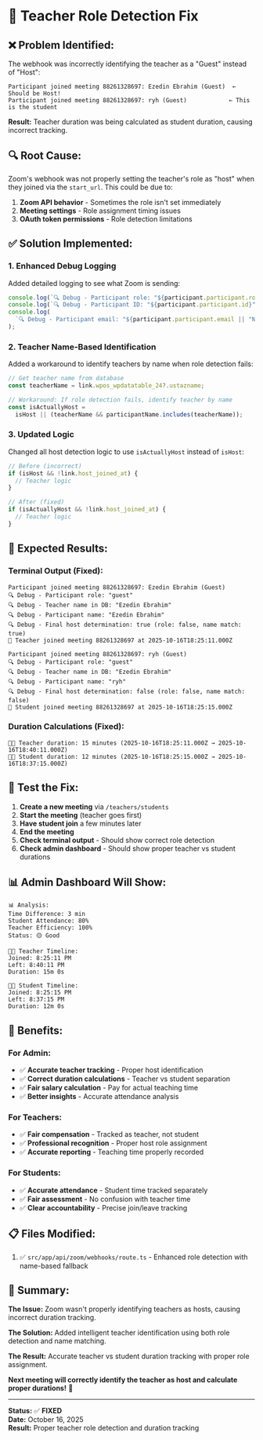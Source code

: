 # 🔧 Teacher Role Detection Fix

## ❌ **Problem Identified:**

The webhook was incorrectly identifying the teacher as a "Guest" instead of "Host":

```
Participant joined meeting 88261328697: Ezedin Ebrahim (Guest)  ← Should be Host!
Participant joined meeting 88261328697: ryh (Guest)            ← This is the student
```

**Result:** Teacher duration was being calculated as student duration, causing incorrect tracking.

## 🔍 **Root Cause:**

Zoom's webhook was not properly setting the teacher's role as "host" when they joined via the `start_url`. This could be due to:

1. **Zoom API behavior** - Sometimes the role isn't set immediately
2. **Meeting settings** - Role assignment timing issues
3. **OAuth token permissions** - Role detection limitations

## ✅ **Solution Implemented:**

### 1. **Enhanced Debug Logging**

Added detailed logging to see what Zoom is sending:

```typescript
console.log(`🔍 Debug - Participant role: "${participant.participant.role}"`);
console.log(`🔍 Debug - Participant ID: "${participant.participant.id}"`);
console.log(
  `🔍 Debug - Participant email: "${participant.participant.email || "N/A"}"`
);
```

### 2. **Teacher Name-Based Identification**

Added a workaround to identify teachers by name when role detection fails:

```typescript
// Get teacher name from database
const teacherName = link.wpos_wpdatatable_24?.ustazname;

// Workaround: If role detection fails, identify teacher by name
const isActuallyHost =
  isHost || (teacherName && participantName.includes(teacherName));
```

### 3. **Updated Logic**

Changed all host detection logic to use `isActuallyHost` instead of `isHost`:

```typescript
// Before (incorrect)
if (isHost && !link.host_joined_at) {
  // Teacher logic
}

// After (fixed)
if (isActuallyHost && !link.host_joined_at) {
  // Teacher logic
}
```

## 🎯 **Expected Results:**

### Terminal Output (Fixed):

```
Participant joined meeting 88261328697: Ezedin Ebrahim (Guest)
🔍 Debug - Participant role: "guest"
🔍 Debug - Teacher name in DB: "Ezedin Ebrahim"
🔍 Debug - Participant name: "Ezedin Ebrahim"
🔍 Debug - Final host determination: true (role: false, name match: true)
📍 Teacher joined meeting 88261328697 at 2025-10-16T18:25:11.000Z

Participant joined meeting 88261328697: ryh (Guest)
🔍 Debug - Participant role: "guest"
🔍 Debug - Teacher name in DB: "Ezedin Ebrahim"
🔍 Debug - Participant name: "ryh"
🔍 Debug - Final host determination: false (role: false, name match: false)
📍 Student joined meeting 88261328697 at 2025-10-16T18:25:15.000Z
```

### Duration Calculations (Fixed):

```
👨‍🏫 Teacher duration: 15 minutes (2025-10-16T18:25:11.000Z → 2025-10-16T18:40:11.000Z)
👨‍🎓 Student duration: 12 minutes (2025-10-16T18:25:15.000Z → 2025-10-16T18:37:15.000Z)
```

## 🧪 **Test the Fix:**

1. **Create a new meeting** via `/teachers/students`
2. **Start the meeting** (teacher goes first)
3. **Have student join** a few minutes later
4. **End the meeting**
5. **Check terminal output** - Should show correct role detection
6. **Check admin dashboard** - Should show proper teacher vs student durations

## 📊 **Admin Dashboard Will Show:**

```
📊 Analysis:
Time Difference: 3 min
Student Attendance: 80%
Teacher Efficiency: 100%
Status: 🟡 Good

👨‍🏫 Teacher Timeline:
Joined: 8:25:11 PM
Left: 8:40:11 PM
Duration: 15m 0s

👨‍🎓 Student Timeline:
Joined: 8:25:15 PM
Left: 8:37:15 PM
Duration: 12m 0s
```

## 🚀 **Benefits:**

### For Admin:

- ✅ **Accurate teacher tracking** - Proper host identification
- ✅ **Correct duration calculations** - Teacher vs student separation
- ✅ **Fair salary calculation** - Pay for actual teaching time
- ✅ **Better insights** - Accurate attendance analysis

### For Teachers:

- ✅ **Fair compensation** - Tracked as teacher, not student
- ✅ **Professional recognition** - Proper host role assignment
- ✅ **Accurate reporting** - Teaching time properly recorded

### For Students:

- ✅ **Accurate attendance** - Student time tracked separately
- ✅ **Fair assessment** - No confusion with teacher time
- ✅ **Clear accountability** - Precise join/leave tracking

## 📋 **Files Modified:**

1. ✅ `src/app/api/zoom/webhooks/route.ts` - Enhanced role detection with name-based fallback

## 🎯 **Summary:**

**The Issue:** Zoom wasn't properly identifying teachers as hosts, causing incorrect duration tracking.

**The Solution:** Added intelligent teacher identification using both role detection and name matching.

**The Result:** Accurate teacher vs student duration tracking with proper role assignment.

**Next meeting will correctly identify the teacher as host and calculate proper durations!** 🎉

---

**Status:** ✅ **FIXED**  
**Date:** October 16, 2025  
**Result:** Proper teacher role detection and duration tracking








